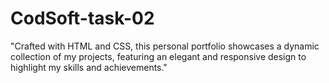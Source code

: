# CodSoft-task-02
"Crafted with HTML and CSS, this personal portfolio showcases a dynamic collection of my projects, featuring an elegant and responsive design to highlight my skills and achievements."
